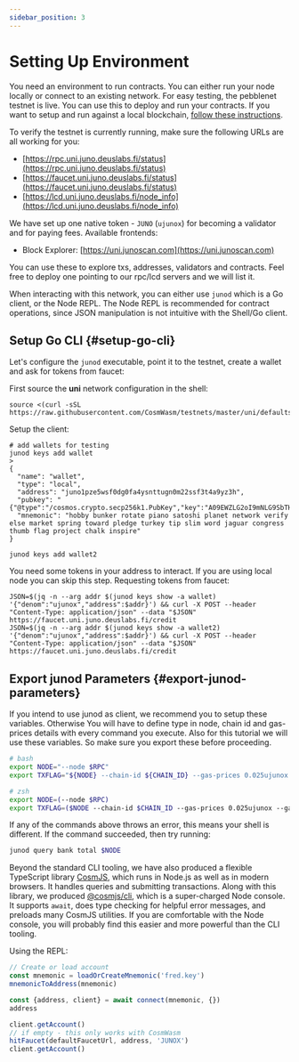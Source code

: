 ```yaml
---
sidebar_position: 3
---
```


# Setting Up Environment

You need an environment to run contracts. You can either run your node locally or connect to an existing network. For
easy testing, the pebblenet testnet is live. You can use this to deploy and run your contracts. If you want to setup and
run against a local blockchain, [follow these instructions](#run-local-node-optional).

To verify the testnet is currently running, make sure the following URLs are all working for you:


- [https://rpc.uni.juno.deuslabs.fi/status](https://rpc.uni.juno.deuslabs.fi/status)
- [https://faucet.uni.juno.deuslabs.fi/status](https://faucet.uni.juno.deuslabs.fi/status)
- [https://lcd.uni.juno.deuslabs.fi/node_info](https://lcd.uni.juno.deuslabs.fi/node_info)

We have set up one native token - `JUNO` (`ujunox`) for becoming a validator and for paying fees.
Available frontends:

- Block Explorer: [https://uni.junoscan.com](https://uni.junoscan.com)

You can use these to explore txs, addresses, validators and contracts. Feel free to deploy one pointing to our rpc/lcd
servers and we will list it.

When interacting with this network, you can either use `junod` which is a Go client, or the Node REPL. The Node REPL is
recommended for contract operations, since JSON manipulation is not intuitive with the Shell/Go client.

## Setup Go CLI {#setup-go-cli}

Let's configure the `junod` executable, point it to the testnet, create a wallet and ask for tokens from faucet:

First source the **uni** network configuration in the shell:

```shell
source <(curl -sSL https://raw.githubusercontent.com/CosmWasm/testnets/master/uni/defaults.env)
```

Setup the client:

```shell
# add wallets for testing
junod keys add wallet
>
{
  "name": "wallet",
  "type": "local",
  "address": "juno1pze5wsf0dg0fa4ysnttugn0m22ssf3t4a9yz3h",
  "pubkey": "{"@type":"/cosmos.crypto.secp256k1.PubKey","key":"A09EWZLG2oI9mNLG9SbTHjMJEZvH+DGhshjLsUKP5Ijd"}",
  "mnemonic": "hobby bunker rotate piano satoshi planet network verify else market spring toward pledge turkey tip slim word jaguar congress thumb flag project chalk inspire"
}

junod keys add wallet2
```

You need some tokens in your address to interact. If you are using local node you can skip this step. Requesting tokens
from faucet:

```shell
JSON=$(jq -n --arg addr $(junod keys show -a wallet) '{"denom":"ujunox","address":$addr}') && curl -X POST --header "Content-Type: application/json" --data "$JSON" https://faucet.uni.juno.deuslabs.fi/credit
JSON=$(jq -n --arg addr $(junod keys show -a wallet2) '{"denom":"ujunox","address":$addr}') && curl -X POST --header "Content-Type: application/json" --data "$JSON" https://faucet.uni.juno.deuslabs.fi/credit
```

## Export junod Parameters {#export-junod-parameters}

If you intend to use junod as client, we recommend you to setup these variables. Otherwise You will have to define type
in node, chain id and gas-prices details with every command you execute. Also for this tutorial we will use these
variables. So make sure you export these before proceeding.

```bash
# bash
export NODE="--node $RPC"
export TXFLAG="${NODE} --chain-id ${CHAIN_ID} --gas-prices 0.025ujunox --gas auto --gas-adjustment 1.3"

# zsh
export NODE=(--node $RPC)
export TXFLAG=($NODE --chain-id $CHAIN_ID --gas-prices 0.025ujunox --gas auto --gas-adjustment 1.3)
```

If any of the commands above throws an error, this means your shell is different. If the command succeeded, then try
running:

```bash
junod query bank total $NODE
```

Beyond the standard CLI tooling, we have also produced a flexible TypeScript
library [CosmJS](https://github.com/CosmWasm/cosmjs), which runs in Node.js as well as in modern browsers. It handles
queries and submitting transactions. Along with this library, we
produced [@cosmjs/cli](https://www.npmjs.com/package/@cosmjs/cli), which is a super-charged Node console. It
supports `await`, does type checking for helpful error messages, and preloads many CosmJS utilities. If you are
comfortable with the Node console, you will probably find this easier and more powerful than the CLI tooling.

Using the REPL:

```js
// Create or load account
const mnemonic = loadOrCreateMnemonic('fred.key')
mnemonicToAddress(mnemonic)

const {address, client} = await connect(mnemonic, {})
address

client.getAccount()
// if empty - this only works with CosmWasm
hitFaucet(defaultFaucetUrl, address, 'JUNOX')
client.getAccount()
```
